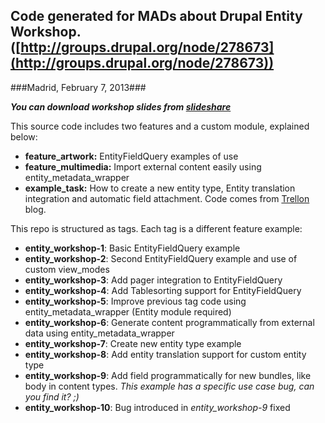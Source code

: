 Code generated for MADs about Drupal Entity Workshop. ([http://groups.drupal.org/node/278673](http://groups.drupal.org/node/278673))
---------
###Madrid, February 7, 2013###

***You can download workshop slides from [slideshare](http://www.slideshare.net/plopesc/entities-d7)***

This source code includes two features and a custom module, explained below:
* **feature_artwork:** EntityFieldQuery examples of use
* **feature_multimedia:** Import external content easily using entity_metadata_wrapper
* **example_task:** How to create a new entity type, Entity translation integration and automatic field attachment. Code comes from [Trellon](http://www.trellon.com/content/blog/creating-own-entities-entity-api) blog.

This repo is structured as tags. Each tag is a different feature example:
* **entity_workshop-1**: Basic EntityFieldQuery example
* **entity_workshop-2**: Second EntityFieldQuery example and use of custom view_modes
* **entity_workshop-3**: Add pager integration to EntityFieldQuery
* **entity_workshop-4**: Add Tablesorting support for EntityFieldQuery
* **entity_workshop-5**: Improve previous tag code using entity_metadata_wrapper (Entity module required)
* **entity_workshop-6**: Generate content programmatically from external data using entity_metadata_wrapper
* **entity_workshop-7**: Create new entity type example
* **entity_workshop-8**: Add entity translation support for custom entity type
* **entity_workshop-9**: Add field programmatically for new bundles, like body in content types. *This example has a specific use case bug, can you find it? ;)*
* **entity_workshop-10**: Bug introduced in *entity_workshop-9* fixed
